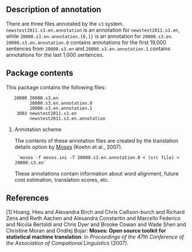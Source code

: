 Description of annotation
-------------------------

There are three files annotated by the `s3` system. `newstest2011.s3.en.annotation`
is an annotation for `newstest2011.s3.en`, while `20000.s3.en.annotation.{0,1}`
is an annotation for `20000.s3.en`.  `20000.s3.en.annotation.0` contains
annotations for the first 19,000 sentences from `20000.s3.en` and
`20000.s3.en.annotation.1` contains annotations for the last 1,000 sentences.

Package contents
----------------

This package contains the following files:

       20000 20000.s3.en
             20000.s3.en.annotation.0
             20000.s3.en.annotation.1
        3003 newstest2011.s3.en
             newstest2011.s3.en.annotation

1. Annotation scheme

     The contents of these annotation files are created by the translation
     details option by [Moses](http://www.statmt.org) (Koehn et al., 2007).

        `moses -f moses.ini -T 20000.s3.en.annotation.0 < (src file) > 20000.s3.en`

     These annotations contain information about word alignment, future cost
     estimation, translation scores, etc.

References
----------

[1] Hoang, Hieu and Alexandra Birch and Chris Callison-burch and Richard Zens and Rwth Aachen and Alexandra Constantin and Marcello Federico and Nicola Bertoldi and Chris Dyer and Brooke Cowan and Wade Shen and Christine Moran and Ondřej Bojar: __Moses: Open source toolkit for statistical machine translation__. In _Proceedings of the 47th Conference of the Association of Compational Linguistics_ (2007).
